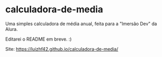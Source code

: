# calculadora-de-media
Uma simples calculadora de média anual, feita para a "Imersão Dev" da Alura.

Editarei o README em breve. :)

Site: https://luizhf42.github.io/calculadora-de-media/
